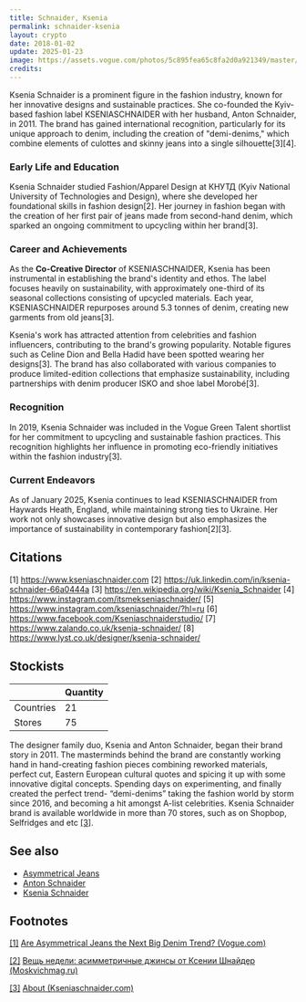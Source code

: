 ```yaml
---
title: Schnaider, Ksenia
permalink: schnaider-ksenia
layout: crypto
date: 2018-01-02
update: 2025-01-23
image: https://assets.vogue.com/photos/5c895fea65c8fa2d0a921349/master/w_1600%2Cc_limit/03-ksenia-schnaider.jpg
credits:
---
```


Ksenia Schnaider is a prominent figure in the fashion industry, known for her innovative designs and sustainable practices. She co-founded the Kyiv-based fashion label KSENIASCHNAIDER with her husband, Anton Schnaider, in 2011. The brand has gained international recognition, particularly for its unique approach to denim, including the creation of "demi-denims," which combine elements of culottes and skinny jeans into a single silhouette[3][4].

### Early Life and Education
Ksenia Schnaider studied Fashion/Apparel Design at КНУТД (Kyiv National University of Technologies and Design), where she developed her foundational skills in fashion design[2]. Her journey in fashion began with the creation of her first pair of jeans made from second-hand denim, which sparked an ongoing commitment to upcycling within her brand[3].

### Career and Achievements
As the **Co-Creative Director** of KSENIASCHNAIDER, Ksenia has been instrumental in establishing the brand's identity and ethos. The label focuses heavily on sustainability, with approximately one-third of its seasonal collections consisting of upcycled materials. Each year, KSENIASCHNAIDER repurposes around 5.3 tonnes of denim, creating new garments from old jeans[3].

Ksenia's work has attracted attention from celebrities and fashion influencers, contributing to the brand's growing popularity. Notable figures such as Celine Dion and Bella Hadid have been spotted wearing her designs[3]. The brand has also collaborated with various companies to produce limited-edition collections that emphasize sustainability, including partnerships with denim producer ISKO and shoe label Morobé[3].

### Recognition
In 2019, Ksenia Schnaider was included in the Vogue Green Talent shortlist for her commitment to upcycling and sustainable fashion practices. This recognition highlights her influence in promoting eco-friendly initiatives within the fashion industry[3].

### Current Endeavors
As of January 2025, Ksenia continues to lead KSENIASCHNAIDER from Haywards Heath, England, while maintaining strong ties to Ukraine. Her work not only showcases innovative design but also emphasizes the importance of sustainability in contemporary fashion[2][3].

## Citations

[1] https://www.kseniaschnaider.com
[2] https://uk.linkedin.com/in/ksenia-schnaider-66a0444a
[3] https://en.wikipedia.org/wiki/Ksenia_Schnaider
[4] https://www.instagram.com/itsmekseniaschnaider/
[5] https://www.instagram.com/kseniaschnaider/?hl=ru
[6] https://www.facebook.com/Kseniaschnaiderstudio/
[7] https://www.zalando.co.uk/ksenia-schnaider/
[8] https://www.lyst.co.uk/designer/ksenia-schnaider/

## Stockists

||Quantity|
|-|-|
|Countries|21|
|Stores|75|

The designer family duo, Ksenia and Anton Schnaider, began their brand story in 2011. The masterminds behind the brand are constantly working hand in hand-creating fashion pieces combining reworked materials, perfect cut, Eastern European cultural quotes and spicing it up with some innovative digital concepts. Spending days on experimenting, and finally created the perfect trend- “demi-denims” taking the fashion world by storm since 2016, and becoming a hit amongst A-list celebrities. Ksenia Schnaider brand is available worldwide in more than 70 stores, such as on Shopbop, Selfridges and etc <span id="a3">[\[3\]](#f3)</span>.

## See also

+ [Asymmetrical Jeans](asymmetrical-Jjeans)
+ [Anton Schnaider](schnaider-anton)
+ [Ksenia Schnaider](schnaider-ksenia)

## Footnotes

[[1]](#a1) <span id="f1"></span> [Are Asymmetrical Jeans the Next Big Denim Trend? (Vogue.com)](https://www.vogue.com/article/asymmetrical-jeans-by-ksenia-schnaider)

[[2]](#a2) <span id="f2"></span> [Вещь недели: асимметричные джинсы от Ксении Шнайдер (Moskvichmag.ru)](https://moskvichmag.ru/veshh-nedeli-asimmetrichnye-dzhinsy-ot-ksenii-shnajder/)

[[3]](#a3) <span id="f3"></span> [About (Kseniaschnaider.com)](https://www.kseniaschnaider.com/pages/about-us)
